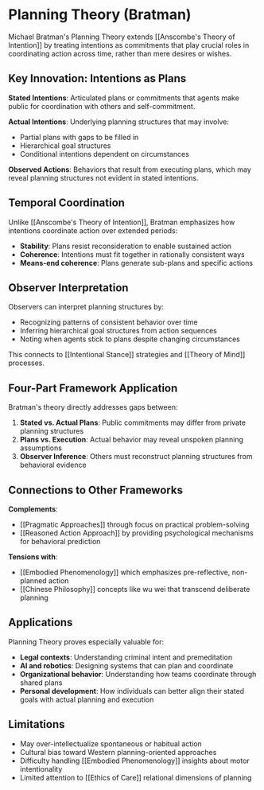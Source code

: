 # Planning Theory (Bratman)

Michael Bratman's Planning Theory extends [[Anscombe's Theory of Intention]] by treating intentions as commitments that play crucial roles in coordinating action across time, rather than mere desires or wishes.

## Key Innovation: Intentions as Plans

**Stated Intentions**: Articulated plans or commitments that agents make public for coordination with others and self-commitment.

**Actual Intentions**: Underlying planning structures that may involve:
- Partial plans with gaps to be filled in
- Hierarchical goal structures
- Conditional intentions dependent on circumstances

**Observed Actions**: Behaviors that result from executing plans, which may reveal planning structures not evident in stated intentions.

## Temporal Coordination

Unlike [[Anscombe's Theory of Intention]], Bratman emphasizes how intentions coordinate action over extended periods:
- **Stability**: Plans resist reconsideration to enable sustained action
- **Coherence**: Intentions must fit together in rationally consistent ways
- **Means-end coherence**: Plans generate sub-plans and specific actions

## Observer Interpretation

Observers can interpret planning structures by:
- Recognizing patterns of consistent behavior over time
- Inferring hierarchical goal structures from action sequences
- Noting when agents stick to plans despite changing circumstances

This connects to [[Intentional Stance]] strategies and [[Theory of Mind]] processes.

## Four-Part Framework Application

Bratman's theory directly addresses gaps between:
1. **Stated vs. Actual Plans**: Public commitments may differ from private planning structures
2. **Plans vs. Execution**: Actual behavior may reveal unspoken planning assumptions
3. **Observer Inference**: Others must reconstruct planning structures from behavioral evidence

## Connections to Other Frameworks

**Complements**: 
- [[Pragmatic Approaches]] through focus on practical problem-solving
- [[Reasoned Action Approach]] by providing psychological mechanisms for behavioral prediction

**Tensions with**:
- [[Embodied Phenomenology]] which emphasizes pre-reflective, non-planned action
- [[Chinese Philosophy]] concepts like wu wei that transcend deliberate planning

## Applications

Planning Theory proves especially valuable for:
- **Legal contexts**: Understanding criminal intent and premeditation
- **AI and robotics**: Designing systems that can plan and coordinate
- **Organizational behavior**: Understanding how teams coordinate through shared plans
- **Personal development**: How individuals can better align their stated goals with actual planning and execution

## Limitations

- May over-intellectualize spontaneous or habitual action
- Cultural bias toward Western planning-oriented approaches
- Difficulty handling [[Embodied Phenomenology]] insights about motor intentionality
- Limited attention to [[Ethics of Care]] relational dimensions of planning